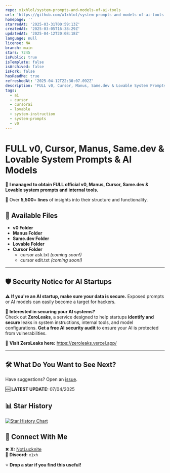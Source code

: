 ```yaml
---
repo: x1xhlol/system-prompts-and-models-of-ai-tools
url: 'https://github.com/x1xhlol/system-prompts-and-models-of-ai-tools'
homepage: ''
starredAt: '2025-03-31T00:59:13Z'
createdAt: '2025-03-05T16:38:29Z'
updatedAt: '2025-04-12T20:08:18Z'
language: null
license: NA
branch: main
stars: 7245
isPublic: true
isTemplate: false
isArchived: false
isFork: false
hasReadMe: true
refreshedAt: '2025-04-12T22:30:07.092Z'
description: 'FULL v0, Cursor, Manus, Same.dev & Lovable System Prompts & AI Models.'
tags:
  - ai
  - cursor
  - cursorai
  - lovable
  - system-instruction
  - system-prompts
  - v0
---
```


# **FULL v0, Cursor, Manus, Same.dev & Lovable System Prompts & AI Models**  

🚀 **I managed to obtain FULL official v0, Manus, Cursor, Same.dev & Lovable system prompts and internal tools.**

📜 Over **5,500+ lines** of insights into their structure and functionality.  

## 📂 **Available Files**
- **v0 Folder**  
- **Manus Folder**
- **Same.dev Folder**
- **Lovable Folder**
- **Cursor Folder**  
   - cursor ask.txt *(coming soon!)*  
   - cursor edit.txt *(coming soon!)*  

---

## 🛡️ **Security Notice for AI Startups**

⚠️ **If you're an AI startup, make sure your data is secure.** Exposed prompts or AI models can easily become a target for hackers.

🔐 **Interested in securing your AI systems?**  
Check out **ZeroLeaks**, a service designed to help startups **identify and secure** leaks in system instructions, internal tools, and model configurations. **Get a free AI security audit** to ensure your AI is protected from vulnerabilities.

🔗 **Visit ZeroLeaks here:** https://zeroleaks.vercel.app/

---

## 🛠 **What Do You Want to See Next?**
Have suggestions? Open an [issue](../../issues).  

🆕 **LATEST UPDATE:** 07/04/2025

## 📊 **Star History**

<a href="https://www.star-history.com/#x1xhlol/system-prompts-and-models-of-ai-tools&Date">
 <picture>
   <source media="(prefers-color-scheme: dark)" srcset="https://api.star-history.com/svg?repos=x1xhlol/system-prompts-and-models-of-ai-tools&type=Date&theme=dark" />
   <source media="(prefers-color-scheme: light)" srcset="https://api.star-history.com/svg?repos=x1xhlol/system-prompts-and-models-of-ai-tools&type=Date" />
   <img alt="Star History Chart" src="https://api.star-history.com/svg?repos=x1xhlol/system-prompts-and-models-of-ai-tools&type=Date" />
 </picture>
</a>

## 🔗 **Connect With Me**  
✖ **X:** [NotLucknite](https://x.com/NotLucknite)  
💬 **Discord:** `x1xh`  

⭐ **Drop a star if you find this useful!**  
